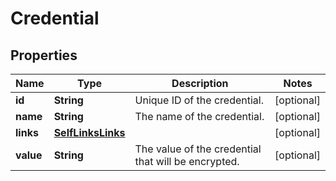 

# Credential


## Properties

| Name | Type | Description | Notes |
|------------ | ------------- | ------------- | -------------|
|**id** | **String** | Unique ID of the credential. |  [optional] |
|**name** | **String** | The name of the credential. |  [optional] |
|**links** | [**SelfLinksLinks**](SelfLinksLinks.md) |  |  [optional] |
|**value** | **String** | The value of the credential that will be encrypted. |  [optional] |



